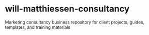 # will-matthiessen-consultancy
Marketing consultancy business repository for client projects, guides, templates, and training materials

